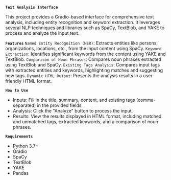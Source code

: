 **`Text Analysis Interface`**

This project provides a Gradio-based interface for comprehensive text analysis, including entity recognition and keyword extraction. It leverages several NLP techniques and libraries such as SpaCy, TextBlob, and YAKE to process and analyze the input text.

**`Features`**
`Named Entity Recognition (NER)`: Extracts entities like persons, organizations, locations, etc., from the input content using SpaCy.
`Keyword Extraction`: Identifies significant keywords from the content using YAKE and TextBlob.
`Comparison of Noun Phrases`: Compares noun phrases extracted using TextBlob and SpaCy.
`Existing Tags Analysis`: Compares input tags with extracted entities and keywords, highlighting matches and suggesting new tags.
`Dynamic HTML Output`: Presents the analysis results in a user-friendly HTML format.

**`How to Use`**
- Inputs: Fill in the title, summary, content, and existing tags (comma-separated) in the provided fields.
- Analysis: Click the "Analyze" button to process the input.
- Results: View the results displayed in HTML format, including matched and unmatched tags, extracted keywords, and a comparison of noun phrases.

**`Requirements`**
- Python 3.7+
- Gradio
- SpaCy
- TextBlob
- YAKE
- Pandas
